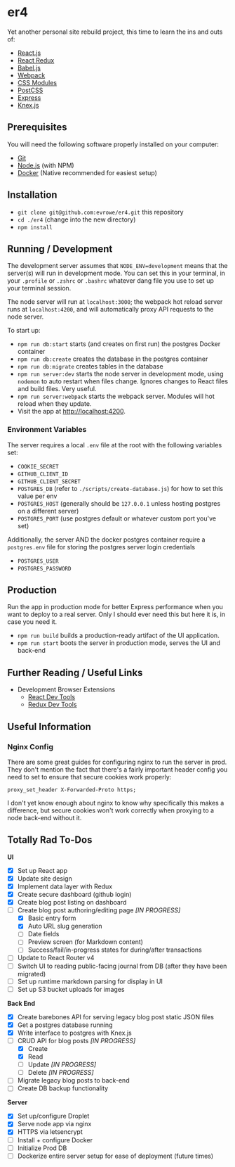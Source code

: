 # er4

Yet another personal site rebuild project, this time to learn the ins and outs of:

* [React.js](http://facebook.github.io/react)
* [React Redux](https://github.com/reactjs/react-redux)
* [Babel.js](https://babeljs.io)
* [Webpack](https://webpack.github.io)
* [CSS Modules](https://github.com/css-modules/css-modules)
* [PostCSS](http://postcss.org)
* [Express](http://expressjs.com)
* [Knex.js](http://knexjs.org)

## Prerequisites

You will need the following software properly installed on your computer:

* [Git](http://git-scm.com/)
* [Node.js](http://nodejs.org/) (with NPM)
* [Docker](http://docker.com/) (Native recommended for easiest setup)

## Installation

* `git clone git@github.com:evrowe/er4.git` this repository
* `cd ./er4` (change into the new directory)
* `npm install`

## Running / Development

The development server assumes that `NODE_ENV=development` means that the server(s)
will run in development mode. You can set this in your terminal, in your `.profile`
or `.zshrc` or `.bashrc` whatever dang file you use to set up your terminal session.

The node server will run at `localhost:3000`; the webpack hot reload server runs at
`localhost:4200`, and will automatically proxy API requests to the node server.

To start up:
* `npm run db:start` starts (and creates on first run) the postgres Docker container
* `npm run db:create` creates the database in the postgres container
* `npm run db:migrate` creates tables in the database
* `npm run server:dev` starts the node server in development mode, using `nodemon`
to auto restart when files change. Ignores changes to React files and build files. Very useful.
* `npm run server:webpack` starts the webpack server. Modules will hot reload when they update.
* Visit the app at [http://localhost:4200](http://localhost:4200).

### Environment Variables

The server requires a local `.env` file at the root with the following variables set:
- `COOKIE_SECRET`
- `GITHUB_CLIENT_ID`
- `GITHUB_CLIENT_SECRET`
- `POSTGRES_DB` (refer to `./scripts/create-database.js`) for how to set this value per env
- `POSTGRES_HOST` (generally should be `127.0.0.1` unless hosting postgres on a different server)
- `POSTGRES_PORT` (use postgres default or whatever custom port you've set)

Additionally, the server AND the docker postgres container require a `postgres.env` file for storing
the postgres server login credentials

- `POSTGRES_USER`
- `POSTGRES_PASSWORD`

## Production

Run the app in production mode for better Express performance when you want to deploy to a real server. Only I should ever need this but here it is, in case you need it.

* `npm run build` builds a production-ready artifact of the UI application.
* `npm run start` boots the server in production mode, serves the UI and back-end

## Further Reading / Useful Links

* Development Browser Extensions
  * [React Dev Tools](https://github.com/facebook/react-devtools)
  * [Redux Dev Tools](https://github.com/gaearon/redux-devtools)

## Useful Information

### Nginx Config
There are some great guides for configuring nginx to run the server in prod. They don't mention the fact that there's a fairly important header config you need to set to ensure that secure cookies work properly:

```
proxy_set_header X-Forwarded-Proto https;
```

I don't yet know enough about nginx to know why specifically this makes a difference,
but secure cookies won't work correctly when proxying to a node back-end without it.

## Totally Rad To-Dos

**UI**
- [x] Set up React app
- [x] Update site design
- [x] Implement data layer with Redux
- [x] Create secure dashboard (github login)
- [x] Create blog post listing on dashboard
- [ ] Create blog post authoring/editing page *[IN PROGRESS]*
  - [x] Basic entry form
  - [x] Auto URL slug generation
  - [ ] Date fields
  - [ ] Preview screen (for Markdown content)
  - [ ] Success/fail/in-progress states for during/after transactions
- [ ] Update to React Router v4
- [ ] Switch UI to reading public-facing journal from DB (after they have been migrated)
- [ ] Set up runtime markdown parsing for display in UI
- [ ] Set up S3 bucket uploads for images

**Back End**
- [x] Create barebones API for serving legacy blog post static JSON files
- [x] Get a postgres database running
- [x] Write interface to postgres with Knex.js
- [ ] CRUD API for blog posts *[IN PROGRESS]*
  - [x] Create
  - [x] Read
  - [ ] Update *[IN PROGRESS]*
  - [ ] Delete *[IN PROGRESS]*
- [ ] Migrate legacy blog posts to back-end
- [ ] Create DB backup functionality

**Server**
- [x] Set up/configure Droplet
- [x] Serve node app via nginx
- [x] HTTPS via letsencrypt
- [ ] Install + configure Docker
- [ ] Initialize Prod DB
- [ ] Dockerize entire server setup for ease of deployment (future times)
